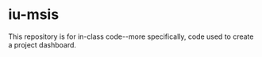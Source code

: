 # iu-msis

This repository is for in-class code--more specifically, code used to create a project dashboard. 

